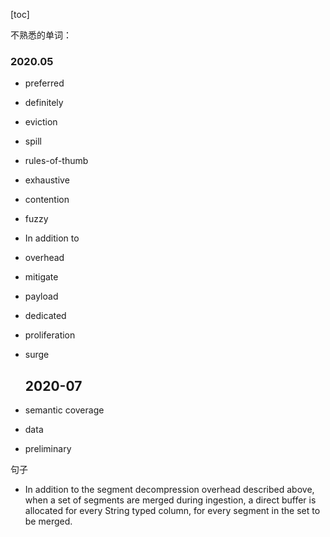 [toc]

不熟悉的单词：

###  2020.05

- preferred

- definitely

- eviction

- spill

- rules-of-thumb

- exhaustive

- contention

- fuzzy

- In addition to

- overhead

- mitigate

- payload

- dedicated

- proliferation

- surge

  

  ## 2020-07

- semantic coverage

- data

- preliminary



句子

- In addition to the segment decompression overhead described above, when a set of segments are merged during ingestion, a direct buffer is allocated for every String typed column, for every segment in the set to be merged.